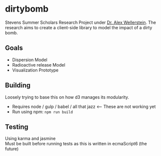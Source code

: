 # dirtybomb
Stevens Summer Scholars Research Project under [Dr. Alex Wellerstein](http://blog.nuclearsecrecy.com/). The research aims to create a client-side library to model the impact of a dirty bomb. 

## Goals  
- Dispersion Model
- Radioactive release Model
- Visualization Prototype

## Building  
Loosely trying to base this on how d3 manages its modularity.  
- Requires node / gulp / babel / all that jazz <-- These are not working yet
- Run using npm: `npm run build`  

## Testing
Using karma and jasmine  
Must be built before running tests as this is written in ecmaScript6 (the future)  

